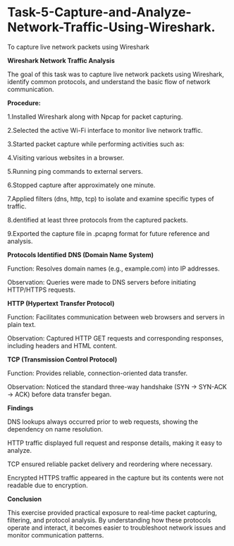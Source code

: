# Task-5-Capture-and-Analyze-Network-Traffic-Using-Wireshark.
 To capture live network packets using Wireshark

**Wireshark Network Traffic Analysis**

The goal of this task was to capture live network packets using Wireshark, identify common protocols, and understand the basic flow of network communication.

**Procedure:**

1.Installed Wireshark along with Npcap for packet capturing.

2.Selected the active Wi-Fi interface to monitor live network traffic.

3.Started packet capture while performing activities such as:

4.Visiting various websites in a browser.

5.Running ping commands to external servers.

6.Stopped capture after approximately one minute.

7.Applied filters (dns, http, tcp) to isolate and examine specific types of traffic.

8.dentified at least three protocols from the captured packets.

9.Exported the capture file in .pcapng format for future reference and analysis.

**Protocols Identified**
**DNS (Domain Name System)**

Function: Resolves domain names (e.g., example.com) into IP addresses.

Observation: Queries were made to DNS servers before initiating HTTP/HTTPS requests.

**HTTP (Hypertext Transfer Protocol)**

Function: Facilitates communication between web browsers and servers in plain text.

Observation: Captured HTTP GET requests and corresponding responses, including headers and HTML content.

**TCP (Transmission Control Protocol)**

Function: Provides reliable, connection-oriented data transfer.

Observation: Noticed the standard three-way handshake (SYN → SYN-ACK → ACK) before data transfer began.

**Findings**

DNS lookups always occurred prior to web requests, showing the dependency on name resolution.

HTTP traffic displayed full request and response details, making it easy to analyze.

TCP ensured reliable packet delivery and reordering where necessary.

Encrypted HTTPS traffic appeared in the capture but its contents were not readable due to encryption.

**Conclusion**

This exercise provided practical exposure to real-time packet capturing, filtering, and protocol analysis. By understanding how these protocols operate and interact, it becomes easier to troubleshoot network issues and monitor communication patterns.


